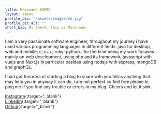```yaml
---
title: Marouane KAFOU
layout: about
profile_pic: "/assets/images/me.jpg"
profile_pic_alt: ""
short_bio: Hi there, this is Marouane.
---
```


I am a very passionate software engineer, throughout my journey i have used various programming languages in different fields: java for desktop, web and mobile; c; c++; ruby; python.. for the time being my work focuses mainly on web development, using php and its framework, javascript with vuejs and Nuxt.js in particular besides using nodejs with express, mongoDB and graphQL.

I had got this idea of starting a blog to share with you fellas anything that may help you in anyway it can do, i am not perfect so feel free please to ping me if you find any trouble or errors in my blog.
Cheers and let it sink. 

[Instagram](http://instagram.com/marouane.kafou){:target="_blank"}  
[Linkedin](http://linkedin.com/in/marouane-kafou-92b623141){:target="_blank"}  
[Github](http://github.com/xanxus96){:target="_blank"}